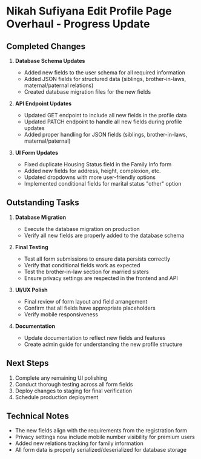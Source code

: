 # Nikah Sufiyana Edit Profile Page Overhaul - Progress Update

## Completed Changes
1. **Database Schema Updates**
   - Added new fields to the user schema for all required information
   - Added JSON fields for structured data (siblings, brother-in-laws, maternal/paternal relations)
   - Created database migration files for the new fields

2. **API Endpoint Updates**
   - Updated GET endpoint to include all new fields in the profile data
   - Updated PATCH endpoint to handle all new fields during profile updates
   - Added proper handling for JSON fields (siblings, brother-in-laws, maternal/paternal)

3. **UI Form Updates**
   - Fixed duplicate Housing Status field in the Family Info form
   - Added new fields for address, height, complexion, etc.
   - Updated dropdowns with more user-friendly options
   - Implemented conditional fields for marital status "other" option

## Outstanding Tasks
1. **Database Migration**
   - Execute the database migration on production
   - Verify all new fields are properly added to the database schema

2. **Final Testing**
   - Test all form submissions to ensure data persists correctly
   - Verify that conditional fields work as expected
   - Test the brother-in-law section for married sisters
   - Ensure privacy settings are respected in the frontend and API

3. **UI/UX Polish**
   - Final review of form layout and field arrangement
   - Confirm that all fields have appropriate placeholders
   - Verify mobile responsiveness

4. **Documentation**
   - Update documentation to reflect new fields and features
   - Create admin guide for understanding the new profile structure

## Next Steps
1. Complete any remaining UI polishing
2. Conduct thorough testing across all form fields
3. Deploy changes to staging for final verification
4. Schedule production deployment

## Technical Notes
- The new fields align with the requirements from the registration form
- Privacy settings now include mobile number visibility for premium users
- Added new relations tracking for family information
- All form data is properly serialized/deserialized for database storage

